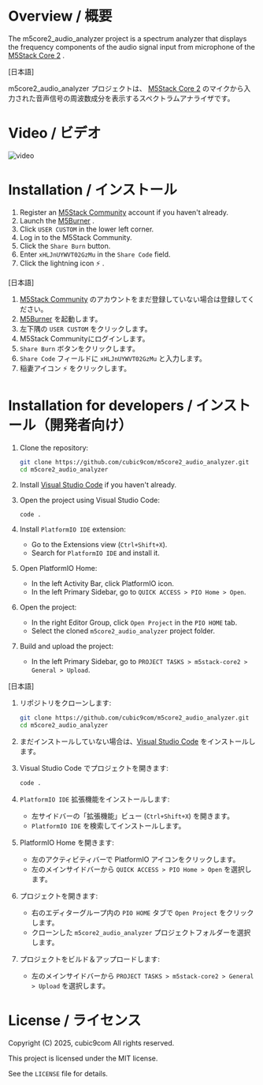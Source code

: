 # Overview / 概要

The m5core2_audio_analyzer project is a spectrum analyzer that displays the frequency components of the audio signal input from microphone of the [M5Stack Core 2](https://docs.m5stack.com/#/en/core/core2) .

\[日本語\]

m5core2_audio_analyzer プロジェクトは、 [M5Stack Core 2](https://docs.m5stack.com/#/en/core/core2) のマイクから入力された音声信号の周波数成分を表示するスペクトラムアナライザです。

# Video / ビデオ

![video](video.gif)


# Installation / インストール

1. Register an [M5Stack Community](https://community.m5stack.com/) account if you haven't already.
1. Launch the [M5Burner](https://docs.m5stack.com/en/download) .
1. Click `USER CUSTOM` in the lower left corner.
1. Log in to the M5Stack Community.
1. Click the `Share Burn` button.
1. Enter `xHLJnUYWVT02GzMu` in the `Share Code` field.
1. Click the lightning icon :zap: .

\[日本語\]

1. [M5Stack Community](https://community.m5stack.com/) のアカウントをまだ登録していない場合は登録してください。
1. [M5Burner](https://docs.m5stack.com/en/download) を起動します。
1. 左下隅の `USER CUSTOM` をクリックします。
1. M5Stack Communityにログインします。
1. `Share Burn` ボタンをクリックします。
1. `Share Code` フィールドに `xHLJnUYWVT02GzMu` と入力します。
1. 稲妻アイコン :zap: をクリックします。

# Installation for developers / インストール（開発者向け）

1. Clone the repository:
    ```sh
    git clone https://github.com/cubic9com/m5core2_audio_analyzer.git
    cd m5core2_audio_analyzer
    ```

2. Install [Visual Studio Code](https://code.visualstudio.com/) if you haven't already.

3. Open the project using Visual Studio Code:
    ```sh
    code .
    ```

4. Install `PlatformIO IDE` extension:
    - Go to the Extensions view (`Ctrl+Shift+X`).
    - Search for `PlatformIO IDE` and install it.

5. Open PlatformIO Home:
    - In the left Activity Bar, click PlatformIO icon.
    - In the left Primary Sidebar, go to `QUICK ACCESS > PIO Home > Open`.

6. Open the project:
    - In the right Editor Group, click `Open Project` in the `PIO HOME` tab.
    - Select the cloned `m5core2_audio_analyzer` project folder.

7. Build and upload the project:
    - In the left Primary Sidebar, go to `PROJECT TASKS > m5stack-core2 > General > Upload`.

\[日本語\]

1. リポジトリをクローンします:
    ```sh
    git clone https://github.com/cubic9com/m5core2_audio_analyzer.git
    cd m5core2_audio_analyzer
    ```

2. まだインストールしていない場合は、[Visual Studio Code](https://code.visualstudio.com/) をインストールします。

3. Visual Studio Code でプロジェクトを開きます:
    ```sh
    code .
    ```

4. `PlatformIO IDE` 拡張機能をインストールします:
    - 左サイドバーの「拡張機能」ビュー (`Ctrl+Shift+X`) を開きます。
    - `PlatformIO IDE` を検索してインストールします。

5. PlatformIO Home を開きます:
    - 左のアクティビティバーで PlatformIO アイコンをクリックします。
    - 左のメインサイドバーから `QUICK ACCESS > PIO Home > Open` を選択します。

6. プロジェクトを開きます:
    - 右のエディターグループ内の `PIO HOME` タブで `Open Project` をクリックします。
    - クローンした `m5core2_audio_analyzer` プロジェクトフォルダーを選択します。

7. プロジェクトをビルド＆アップロードします:
    - 左のメインサイドバーから `PROJECT TASKS > m5stack-core2 > General > Upload` を選択します。

# License / ライセンス

Copyright (C) 2025, cubic9com All rights reserved.

This project is licensed under the MIT license.

See the `LICENSE` file for details.
